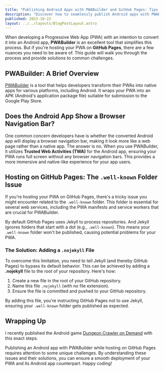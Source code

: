 ```yaml
---
title: "Publishing Android Apps with PWABuilder and GitHub Pages: Tips & Tricks"
description: "Discover how to seamlessly publish Android apps with PWABuilder when hosted on GitHub Pages. Learn tips on ensuring a native-like experience without browser bars and addressing the `.well-known` folder issue with Jekyll."
published: 2023-10-22
layout: ../../layouts/BlogPostLayout.astro
---
```


When developing a Progressive Web App (PWA) with an intention to convert it into an Android app, **PWABuilder** is an excellent tool that simplifies this process. But if you're hosting your PWA on **GitHub Pages**, there are a few nuances you need to be aware of. This guide will walk you through the process and provide solutions to common challenges.

## PWABuilder: A Brief Overview

[PWABuilder](https://www.pwabuilder.com/) is a tool that helps developers transform their PWAs into native apps for various platforms, including Android. It wraps your PWA into an APK (Android's application package file) suitable for submission to the Google Play Store.

## Does the Android App Show a Browser Navigation Bar?

One common concern developers have is whether the converted Android app will display a browser navigation bar, making it look more like a web page rather than a native app. The answer is no. When you use PWABuilder, it utilizes **Trusted Web Activities (TWA)** for the Android app, ensuring your PWA runs full screen without any browser navigation bars. This provides a more immersive and native-like experience for your app users.

## Hosting on GitHub Pages: The `.well-known` Folder Issue

If you're hosting your PWA on GitHub Pages, there's a tricky issue you might encounter related to the `.well-known` folder. This folder is essential for several web services, including the PWA manifests and service workers that are crucial for PWABuilder.

By default GitHub Pages uses Jekyll to process repositories. And Jekyll ignores folders that start with a dot (e.g., `.well-known`). This means your `.well-known` folder won't be published, causing potential problems for your PWA.

### The Solution: Adding a `.nojekyll` File

To overcome this limitation, you need to tell Jekyll (and thereby GitHub Pages) to bypass its default behavior. This can be achieved by adding a **.nojekyll** file to the root of your repository. Here's how:

1. Create a new file in the root of your GitHub repository.
2. Name this file `.nojekyll` (with no file extension).
3. Ensure the file is committed and pushed to your GitHub repository.

By adding this file, you're instructing GitHub Pages not to use Jekyll, ensuring your `.well-known` folder gets published as expected.

## Wrapping Up

I recently published the Android game [Dungeon Crawler on Demand](https://play.google.com/store/apps/details?id=com.thomaspeissl.quick_dungeon_crawler_od.twa) with this exact steps.

Publishing an Android app with PWABuilder while hosting on GitHub Pages requires attention to some unique challenges. By understanding these issues and their solutions, you can ensure a smooth deployment of your PWA and its Android app counterpart. Happy coding!
